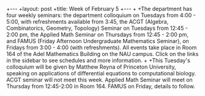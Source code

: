 +---
 +layout: post
 +title: Week of February 5
 +---
 +
 +The department has four weekly seminars: the department colloquium on Tuesdays from 4:00 - 5:00, with refreshments available from 3:45, the ACGT (Algebra, Combinatorics, Geometry, Topology) Seminar on Tuesdays from 12:45 - 2:00 pm, the Applied Math Seminar on Thursdays from 12:45 - 2:00 pm, and FAMUS (Friday Afternoon Undergraduate Mathematics Seminar), on Fridays from 3:00 - 4:00 (with refreshments). All events take place in Room 164 of the Adel Mathematics Building on the NAU campus. Click on the links in the sidebar to see schedules and more information.
 +
 +This Tuesday's colloquium will be given by Matthew Reyna of Princeton University, speaking on applications of differential equations to computational biology. ACGT seminar will not meet this week. Applied Math Seminar will meet on Thursday from 12:45-2:00 in Room 164. FAMUS on Friday, details to follow.
